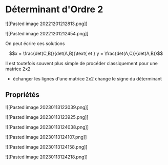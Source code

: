 # Déterminant d'Ordre 2
![[Pasted image 20221201212813.png]]

![[Pasted image 20221201212454.png]]

On peut écrire ces solutions

$$x = \frac{det(C,B)}{det(A,B)}\text{ et } y = \frac{det(A,C)}{det(A,B)}$$

Il est toutefois souvent plus simple de procéder classiquement pour une matrice 2x2

- échanger les lignes d'une matrice 2x2 change le signe du déterminant
## Propriétés
![[Pasted image 20230113123039.png]]

![[Pasted image 20230113123925.png]]

![[Pasted image 20230113124038.png]]

![[Pasted image 20230113124107.png]]

![[Pasted image 20230113124158.png]]

![[Pasted image 20230113124218.png]]
